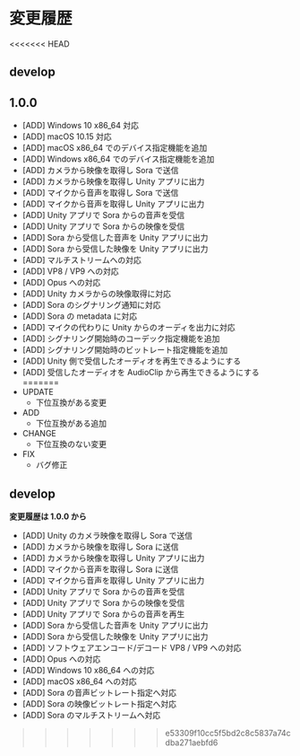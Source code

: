 # 変更履歴

<<<<<<< HEAD
## develop

## 1.0.0

- [ADD] Windows 10 x86_64 対応
- [ADD] macOS 10.15 対応
- [ADD] macOS x86_64 でのデバイス指定機能を追加
- [ADD] Windows x86_64 でのデバイス指定機能を追加
- [ADD] カメラから映像を取得し Sora で送信
- [ADD] カメラから映像を取得し Unity アプリに出力
- [ADD] マイクから音声を取得し Sora で送信
- [ADD] マイクから音声を取得し Unity アプリに出力
- [ADD] Unity アプリで Sora からの音声を受信
- [ADD] Unity アプリで Sora からの映像を受信
- [ADD] Sora から受信した音声を Unity アプリに出力
- [ADD] Sora から受信した映像を Unity アプリに出力
- [ADD] マルチストリームへの対応
- [ADD] VP8 / VP9 への対応
- [ADD] Opus への対応
- [ADD] Unity カメラからの映像取得に対応
- [ADD] Sora のシグナリング通知に対応
- [ADD] Sora の metadata に対応
- [ADD] マイクの代わりに Unity からのオーディを出力に対応
- [ADD] シグナリング開始時のコーデック指定機能を追加
- [ADD] シグナリング開始時のビットレート指定機能を追加
- [ADD] Unity 側で受信したオーディオを再生できるようにする
- [ADD] 受信したオーディオを AudioClip から再生できるようにする
=======
- UPDATE
    - 下位互換がある変更
- ADD
    - 下位互換がある追加
- CHANGE
    - 下位互換のない変更
- FIX
    - バグ修正

## develop

**変更履歴は 1.0.0 から**

- [ADD] Unity のカメラ映像を取得し Sora で送信
- [ADD] カメラから映像を取得し Sora に送信
- [ADD] カメラから映像を取得し Unity アプリに出力
- [ADD] マイクから音声を取得し Sora に送信
- [ADD] マイクから音声を取得し Unity アプリに出力
- [ADD] Unity アプリで Sora からの音声を受信
- [ADD] Unity アプリで Sora からの映像を受信
- [ADD] Unity アプリで Sora からの音声を再生
- [ADD] Sora から受信した音声を Unity アプリに出力
- [ADD] Sora から受信した映像を Unity アプリに出力
- [ADD] ソフトウェアエンコード/デコード VP8 / VP9 への対応
- [ADD] Opus への対応
- [ADD] Windows 10 x86_64 への対応
- [ADD] macOS x86_64 への対応
- [ADD] Sora の音声ビットレート指定へ対応
- [ADD] Sora の映像ビットレート指定へ対応
- [ADD] Sora のマルチストリームへ対応

>>>>>>> e53309f10cc5f5bd2c8c5837a74cdba271aebfd6
